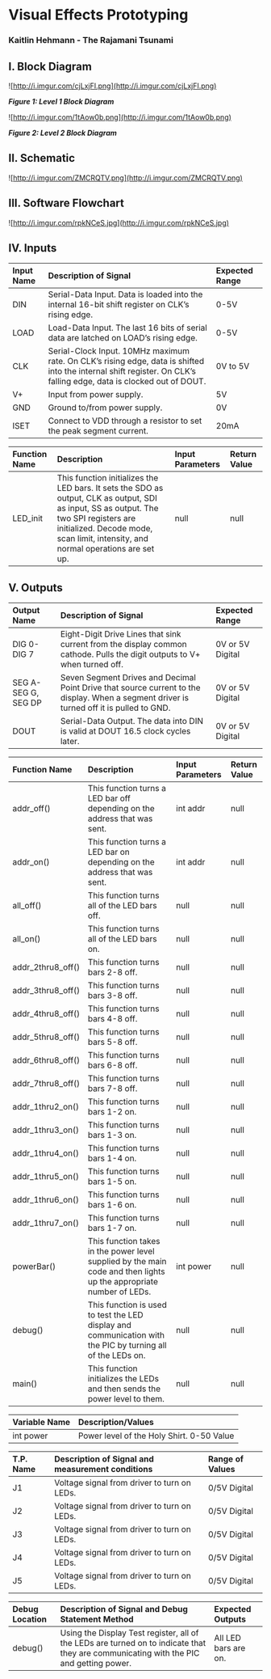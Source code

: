 # Visual Effects Prototyping #
### Kaitlin Hehmann - The Rajamani Tsunami ###



## I. Block Diagram ##

![http://i.imgur.com/cjLxjFI.png](http://i.imgur.com/cjLxjFI.png)

_**Figure 1: Level 1 Block Diagram**_

![http://i.imgur.com/1tAow0b.png](http://i.imgur.com/1tAow0b.png)

_**Figure 2: Level 2 Block Diagram**_

## II. Schematic ##

![http://i.imgur.com/ZMCRQTV.png](http://i.imgur.com/ZMCRQTV.png)

## III. Software Flowchart ##

![http://i.imgur.com/rpkNCeS.jpg](http://i.imgur.com/rpkNCeS.jpg)

## IV. Inputs ##

| **Input Name** | **Description of Signal** | **Expected Range**|
|:---------------|:--------------------------|:------------------|
|DIN|Serial-Data Input. Data is loaded into the internal 16-bit shift register on CLK’s rising edge. |0-5V|
|LOAD|Load-Data Input. The last 16 bits of serial data are latched on LOAD’s rising edge.|0-5V|
|CLK|Serial-Clock Input. 10MHz maximum rate. On CLK’s rising edge, data is shifted into the internal shift register. On CLK’s falling edge, data is clocked out of DOUT.|0V to 5V|
|V+|Input from power supply.|5V|
|GND|Ground to/from power supply.|0V|
|ISET|Connect to VDD through a resistor to set the peak segment current.|20mA|

| **Function Name** | **Description** | **Input Parameters** | **Return Value** |
|:------------------|:----------------|:---------------------|:-----------------|
|LED\_init|This function initializes the LED bars. It sets the SDO as output, CLK as output, SDI as input, SS as output. The two SPI registers are initialized. Decode mode, scan limit, intensity, and normal operations are set up.|null|null|

## V. Outputs ##

| **Output Name** | **Description of Signal** | **Expected Range** |
|:----------------|:--------------------------|:-------------------|
|DIG 0-DIG 7|Eight-Digit Drive Lines that sink current from the display common cathode. Pulls the digit outputs to V+ when turned off.|0V or 5V Digital|
|SEG A-SEG G, SEG DP|Seven Segment Drives and Decimal Point Drive that source current to the display. When a segment driver is turned off it is pulled to GND.|0V or 5V Digital|
|DOUT|Serial-Data Output. The data into DIN is valid at DOUT 16.5 clock cycles later.|0V or 5V Digital|

| **Function Name** | **Description** | **Input Parameters** | **Return Value** |
|:------------------|:----------------|:---------------------|:-----------------|
|addr\_off()|This function turns a LED bar off depending on the address that was sent.|int addr|null|
|addr\_on()|This function turns a LED bar on depending on the address that was sent.|int addr|null|
|all\_off()|This function turns all of the LED bars off.|null|null|
|all\_on()|This function turns all of the LED bars on.|null|null|
|addr\_2thru8\_off()|This function turns bars 2-8 off.|null|null|
|addr\_3thru8\_off()|This function turns bars 3-8 off.|null|null|
|addr\_4thru8\_off()|This function turns bars 4-8 off.|null|null|
|addr\_5thru8\_off()|This function turns bars 5-8 off.|null|null|
|addr\_6thru8\_off()|This function turns bars 6-8 off.|null|null|
|addr\_7thru8\_off()|This function turns bars 7-8 off.|null|null|
|addr\_1thru2\_on()|This function turns bars 1-2 on.|null|null|
|addr\_1thru3\_on()|This function turns bars 1-3 on.|null|null|
|addr\_1thru4\_on()|This function turns bars 1-4 on.|null|null|
|addr\_1thru5\_on()|This function turns bars 1-5 on.|null|null|
|addr\_1thru6\_on()|This function turns bars 1-6 on.|null|null|
|addr\_1thru7\_on()|This function turns bars 1-7 on.|null|null|
|powerBar()|This function takes in the power level supplied by the main code and then lights up the appropriate number of LEDs.|int power|null|
|debug()|This function is used to test the LED display and communication with the PIC by turning all of the LEDs on.|null|null|
|main()|This function initializes the LEDs and then sends the power level to them.|null|null|

| **Variable Name** | **Description/Values** |
|:------------------|:-----------------------|
|int power|Power level of the Holy Shirt. 0-50 Value|

| **T.P. Name** | **Description of Signal and measurement conditions** | **Range of Values** |
|:--------------|:-----------------------------------------------------|:--------------------|
|J1|Voltage signal from driver to turn on LEDs.|0/5V Digital|
|J2|Voltage signal from driver to turn on LEDs.|0/5V Digital|
|J3|Voltage signal from driver to turn on LEDs.|0/5V Digital|
|J4|Voltage signal from driver to turn on LEDs.|0/5V Digital|
|J5|Voltage signal from driver to turn on LEDs.|0/5V Digital|

| **Debug Location** | **Description of Signal and Debug Statement Method** | **Expected Outputs** |
|:-------------------|:-----------------------------------------------------|:---------------------|
|debug()|Using the Display Test register, all of the LEDs are turned on to indicate that they are communicating with the PIC and getting power.|All LED bars are on.|